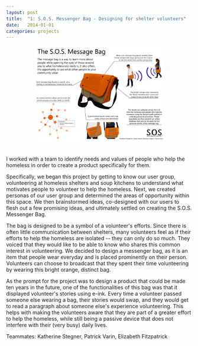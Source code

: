 ```yaml
---
layout: post
title:  "1: S.O.S. Messenger Bag - Designing for shelter volunteers"
date:   2014-01-01
categories: projects
---
```


<center><img src="images/projects/sos-messenger-bag.jpg" width="70%"></center><br> 

I worked with a team to identify needs and values of people who help the homeless in order to create a product specifically for them.

Specifically, we began this project by getting to know our user group, volunteering at homeless shelters and soup kitchens to understand what motivates people to volunteer to help the homeless. Next, we created personas of our user group and determined the areas of opportunity within this space. We then brainstormed ideas, co-designed with our users to flesh out a few promising ideas, and ultimately settled on creating the S.O.S. Messenger Bag.

The bag is designed to be a symbol of a volunteer's efforts. Since there is often little communication between shelters, many volunteers feel as if their efforts to help the homeless are isolated -- they can only do so much. They voiced that they would like to be able to know who shares this common interest in volunteering. We decided to design a messenger bag, as it is an item that people wear everyday and is placed prominently on their person. Volunteers can choose to broadcast that they spent their time volunteering by wearing this bright orange, distinct bag. 

As the prompt for the project was to design a product that could be made ten years in the future, one of the functionalities of this bag was that it displayed volunteer's stories using e-ink. Every time a volunteer passed someone else wearing a bag, their stories would swap, and they would get to read a paragraph about someone else's experience volunteering. This helps with making the volunteers aware that they are part of a greater effort to help the homeless, while still being a passive device that does not interfere with their (very busy) daily lives. 

Teammates: Katherine Stegner, Patrick Varin, Elizabeth Fitzpatrick